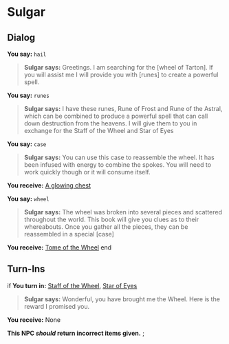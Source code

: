 # Sulgar
## Dialog

**You say:** `hail`



>**Sulgar says:** Greetings. I am searching for the [wheel of Tarton]. If you will assist me I will provide you with [runes] to create a powerful spell.

**You say:** `runes`



>**Sulgar says:** I have these runes, Rune of Frost and Rune of the Astral, which can be combined to produce a powerful spell that can call down destruction from the heavens. I will give them to you in exchange for the Staff of the Wheel and Star of Eyes

**You say:** `case`



>**Sulgar says:** You can use this case to reassemble the wheel. It has been infused with energy to combine the spokes. You will need to work quickly though or it will consume itself.


**You receive:**  [A glowing chest](/item/17510)

**You say:** `wheel`



>**Sulgar says:** The wheel was broken into several pieces and scattered throughout the world. This book will give you clues as to their whereabouts. Once you gather all the pieces, they can be reassembled in a special [case]


**You receive:**  [Tome of the Wheel](/item/18031)
end

## Turn-Ins




if **You turn in:** [Staff of the Wheel](/item/14360), [Star of Eyes](/item/14361)


>**Sulgar says:** Wonderful, you have brought me the Wheel. Here is the reward I promised you.


 **You receive:** None 

**This NPC *should* return incorrect items given.**
;
